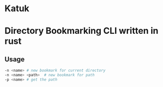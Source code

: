 # Katuk 

# Directory Bookmarking CLI written in rust 

## Usage

```bash
-n <name> # new bookmark for current directory 
-n <name> <path>  # new bookmark for path 
-p <name> # get the path 
```
